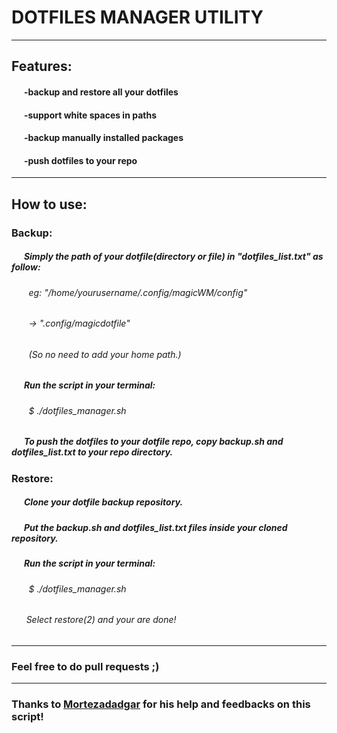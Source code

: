 # DOTFILES MANAGER UTILITY
------
## Features:
#### &nbsp;&nbsp;&nbsp;&nbsp;&nbsp;&nbsp;-backup and restore all your dotfiles
#### &nbsp;&nbsp;&nbsp;&nbsp;&nbsp;&nbsp;-support white spaces in paths
#### &nbsp;&nbsp;&nbsp;&nbsp;&nbsp;&nbsp;-backup manually installed packages
#### &nbsp;&nbsp;&nbsp;&nbsp;&nbsp;&nbsp;-push dotfiles to your repo
------
## How to use:
### Backup:
##### &nbsp;&nbsp;&nbsp;&nbsp;&nbsp;&nbsp;Simply the path of your dotfile(directory or file) in "dotfiles_list.txt" as follow:
###### &nbsp;&nbsp;&nbsp;&nbsp;&nbsp;&nbsp; eg: "/home/yourusername/.config/magicWM/config"
###### &nbsp;&nbsp;&nbsp;&nbsp;&nbsp;&nbsp;    -> ".config/magicdotfile"
###### &nbsp;&nbsp;&nbsp;&nbsp;&nbsp;&nbsp; (So no need to add your home path.)
##### &nbsp;&nbsp;&nbsp;&nbsp;&nbsp;&nbsp;Run the script in your terminal:
###### &nbsp;&nbsp;&nbsp;&nbsp;&nbsp;&nbsp; $ ./dotfiles_manager.sh
##### &nbsp;&nbsp;&nbsp;&nbsp;&nbsp;&nbsp;To push the dotfiles to your dotfile repo, copy backup.sh and dotfiles_list.txt to your repo directory.
### Restore:
##### &nbsp;&nbsp;&nbsp;&nbsp;&nbsp;&nbsp;Clone your dotfile backup repository.
##### &nbsp;&nbsp;&nbsp;&nbsp;&nbsp;&nbsp;Put the backup.sh and dotfiles_list.txt files inside your cloned repository.
##### &nbsp;&nbsp;&nbsp;&nbsp;&nbsp;&nbsp;Run the script in your terminal:
###### &nbsp;&nbsp;&nbsp;&nbsp;&nbsp;&nbsp; $ ./dotfiles_manager.sh
###### &nbsp;&nbsp;&nbsp;&nbsp;&nbsp;&nbsp;Select restore(2) and your are done!
------
### Feel free to do pull requests ;)
------
### Thanks to [Mortezadadgar](https://github.com/mortezadadgar) for his help and feedbacks on this script!
